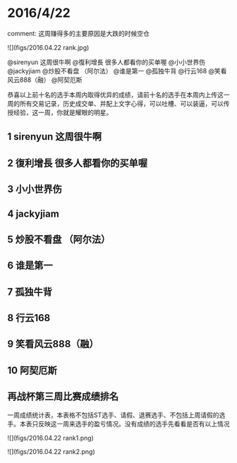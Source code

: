 # 2016/4/22

comment: 这周赚得多的主要原因是大跌的时候空仓

![](figs/2016.04.22 rank.jpg)

@sirenyun  这周很牛啊
@復利增長  很多人都看你的买单喔
@小小世界伤 
@jackyjiam
@炒股不看盘     （阿尔法）
@谁是第一
@孤独牛背
@行云168
@笑看风云888（融）
@阿契厄斯  
       
恭喜以上前十名的选手本周内取得优异的成绩，请前十名的选手在本周内上传这一周的所有交易记录，历史成交单、并配上文字心得，可以吐槽、可以装逼，可以传授经验，这一周，你就是耀眼的明星。


## 1 sirenyun  这周很牛啊
## 2 復利增長  很多人都看你的买单喔
## 3 小小世界伤 
## 4 jackyjiam
## 5 炒股不看盘     （阿尔法）
## 6 谁是第一
## 7 孤独牛背
## 8 行云168
## 9 笑看风云888（融）
## 10 阿契厄斯  


## 再战杯第三周比赛成绩排名 
       
一周成绩统计表，本表格不包括ST选手、请假、退赛选手、不包括上周请假的选手。本表只反映这一周来选手的盈亏情况。没有成绩的选手先看看是否有以上情况

![](figs/2016.04.22 rank1.png)
       
![](figs/2016.04.22 rank2.png)
